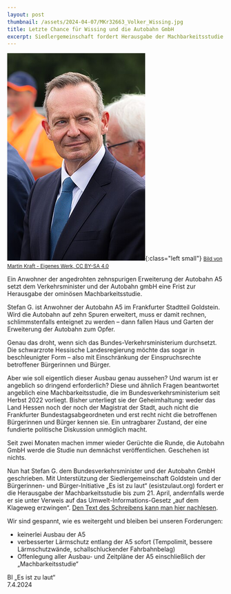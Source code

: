 ```yaml
---
layout: post
thumbnail: /assets/2024-04-07/MKr32663_Volker_Wissing.jpg
title: Letzte Chance für Wissing und die Autobahn GmbH
excerpt: Siedlergemeinschaft fordert Herausgabe der Machbarkeitsstudie
---
```


![Verkehrsminister Volker Wissing (FDP)](/assets/2024-04-07/MKr32663_Volker_Wissing.jpg){:class="left small"}
<small><a href="https://commons.wikimedia.org/w/index.php?curid=135896185">Bild von Martin Kraft - Eigenes Werk, CC BY-SA 4.0</a></small>

Ein Anwohner der angedrohten zehnspurigen Erweiterung der Autobahn A5 setzt dem Verkehrsminister und der Autobahn gmbH eine Frist zur Herausgabe der ominösen Machbarkeitsstudie.

Stefan G. ist Anwohner der Autobahn A5 im Frankfurter Stadtteil Goldstein. Wird die Autobahn auf zehn Spuren erweitert, muss er damit rechnen, schlimmstenfalls enteignet zu werden – dann fallen Haus und Garten der Erweiterung der Autobahn zum Opfer.

Genau das droht, wenn sich das Bundes-Verkehrsministerium durchsetzt. Die schwarzrote Hessische Landesregierung möchte das sogar in beschleunigter Form – also mit Einschränkung der Einspruchsrechte betroffener Bürgerinnen und Bürger.

Aber wie soll eigentlich dieser Ausbau genau aussehen? Und warum ist er angeblich so dringend erforderlich? Diese und ähnlich Fragen beantwortet angeblich eine Machbarkeitsstudie, die im Bundesverkehrsministerium seit Herbst 2022 vorliegt. Bisher unterliegt sie der Geheimhaltung: weder das Land Hessen noch der noch der Magistrat der Stadt, auch nicht die Frankfurter Bundestagsabgeordneten und erst recht nicht die betroffenen Bürgerinnen und Bürger kennen sie. Ein untragbarer Zustand, der eine fundierte politische Diskussion unmöglich macht.

Seit zwei Monaten machen immer wieder Gerüchte die Runde, die Autobahn GmbH werde die Studie nun demnächst veröffentlichen. Geschehen ist nichts.

Nun hat Stefan G. dem Bundesverkehrsminister und der Autobahn GmbH geschrieben. Mit Unterstützung der Siedlergemeinschaft Goldstein und der Bürgerinnen- und Bürger-Initiative „Es ist zu laut“ (esistzulaut.org) fordert er die Herausgabe der Machbarkeitsstudie bis zum 21. April, andernfalls werde er sie unter Verweis auf das Umwelt-Informations-Gesetz „auf dem Klageweg erzwingen“. [Den Text des Schreibens kann man hier nachlesen](/assets/2024-04-07/Schreiben_2024-04-06_Herausgabe_MachbarkeitsStudie_Einschreiben.pdf).

Wir sind gespannt, wie es weitergeht und bleiben bei unseren Forderungen:

- keinerlei Ausbau der A5
- verbesserter Lärmschutz entlang der A5 sofort (Tempolimit, bessere Lärmschutzwände,
  schallschluckender Fahrbahnbelag)
- Offenlegung aller Ausbau- und Zeitpläne der A5 einschließlich der „Machbarkeitsstudie“

BI „Es ist zu laut“\
7.4.2024
